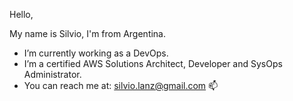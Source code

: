Hello, 

My name is Silvio, I'm from Argentina. 

- I’m currently working as a DevOps.
- I’m a certified AWS Solutions Architect, Developer and SysOps Administrator.
- You can reach me at: silvio.lanz@gmail.com 📫
